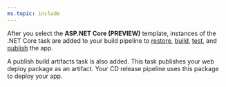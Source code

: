```yaml
---
ms.topic: include
---
```


After you select the **ASP.NET Core (PREVIEW)** template, instances of the .NET Core task are added to your build pipeline to [restore](/dotnet/articles/core/tools/dotnet-restore), [build](/dotnet/articles/core/tools/dotnet-build), [test](/dotnet/articles/core/tools/dotnet-test), and [publish](/dotnet/articles/core/tools/dotnet-publish) the app.

 A publish build artifacts task is also added. This task publishes your web deploy package as an artifact. Your CD release pipeline uses this package to deploy your app.
